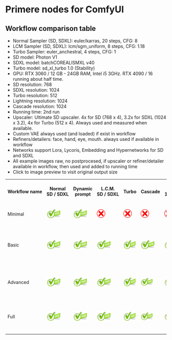 # Primere nodes for ComfyUI
## Workflow comparison table

- Normal Sampler (SD, SDXL): euler/karras, 20 steps, CFG: 8
- LCM Sampler (SD, SDXL): lcm/sgm_uniform, 8 steps, CFG: 1.18
- Turbo Sampler: euler_anchestral, 4 steps, CFG: 1
- SD model: Photon V1
- SDXL model: batchCOREALISMXL v40
- Turbo model: sd_xl_turbo 1.0 (Stability)
- GPU: RTX 3060 / 12 GB - 24GB RAM, Intel i5 3GHz. RTX 4090 / 16 running about half time.
- SD resolution: 768
- SDXL resolution: 1024
- Turbo resolution: 512
- Lightning resolution: 1024
- Cascade resolution: 1024
- Running time: 2nd run
- Upscaler: Ultimate SD upscaler. 4x for SD (768 x 4), 3.2x for SDXL (1024 x 3.2), 4x for Turbo (512 x 4). Always used and measured when available.
- Custom VAE always used (and loaded) if exist in workflow
- Refiners/detailers: face, hand, eye, mouth. always used if available in workflow
- Networks support Lora, Lycoris, Embedding and Hypernetworks for SD and SDXL
- All example images raw, no postprocesed, if upscaler or refiner/detailer available in workflow, then used and added to running time
- Click to image preview to visit original output size

<table>
    <tr>
        <th nowrap rowspan="3">Workflow name</th>
        <th nowrap rowspan="3">Normal<br>SD / SDXL</th>
        <th nowrap rowspan="3">Dynamic<br>prompt</th>
        <th nowrap rowspan="3">L.C.M.<br>SD / SDXL</th>
        <th nowrap rowspan="3">Turbo</th>
        <th nowrap rowspan="3">Cascade</th>
        <th nowrap rowspan="3">Lightning<br>1,2,4,8 steps</th>
        <th nowrap rowspan="3">Upscale<br>to ~6mpx</th>
        <th nowrap rowspan="3">Image save</th>
        <th nowrap rowspan="3">Refiners<br>4 refiners</th>
        <th nowrap rowspan="3">Recycler</th>
        <th nowrap rowspan="3">Styles</th>
        <th nowrap rowspan="3">Networks</th>
        <th nowrap rowspan="3">Custom<br>VAE</th>
        <th nowrap rowspan="3">RTX 3060/12</th>
        <th nowrap rowspan="3">SD (768)<br>Photon_V1</th>
        <th nowrap rowspan="3">SDXL (1024)<br>batchCOREALISMXL</th>
        <th nowrap rowspan="3">SD LCM (768)<br>Photon_V1</th>
        <th nowrap rowspan="3">SDXL LCM (1024)<br>batchCOREALISMXL</th>
        <th nowrap rowspan="3">Turbo (512)<br>sd_xl_turbo_1.0</th>
        <th nowrap rowspan="3">Cascade (1024)</th>
        <th nowrap colspan="16">Lightning (1024)</th>
    </tr>
    <tr>
        <th nowrap colspan="5">SAFETENSOR</th>
        <th nowrap colspan="4">LORA + batchCOREALISMXL_v40</th>
        <th nowrap colspan="5">UNET</th>
        <th nowrap colspan="2">Custom</th>
    </tr>
    <tr>
        <th nowrap>Step 1</th>
        <th nowrap>Step 2</th>
        <th nowrap>Step 4</th>
        <th nowrap>Step 8</th>
        <th nowrap>Custom</th>
        <th nowrap>Step 2</th>
        <th nowrap>Step 4</th>
        <th nowrap>Step 8</th>
        <th nowrap>Custom</th>
        <th nowrap>Step 1</th>
        <th nowrap>Step 2</th>
        <th nowrap>Step 4</th>
        <th nowrap>Step 8</th>
        <th nowrap>Custom</th>
        <th nowrap>Step 8</th>
        <th nowrap>Step 6</th>
    </tr>
    <tr>
        <td>Minimal</td>
        <td><img src="../readme_images/green-yes.png" height="30 px"></td>
        <td><img src="../readme_images/green-yes.png" height="30 px"></td>
        <td><img src="../readme_images/red-no.png" height="26px"></td>
        <td><img src="../readme_images/red-no.png" height="26px"></td>
        <td><img src="../readme_images/red-no.png" height="26px"></td>
        <td><img src="../readme_images/red-no.png" height="26px"></td>
        <td><img src="../readme_images/red-no.png" height="26px"></td>
        <td><img src="../readme_images/red-no.png" height="26px"></td>
        <td><img src="../readme_images/red-no.png" height="26px"></td>
        <td><img src="../readme_images/red-no.png" height="26px"></td>
        <td><img src="../readme_images/red-no.png" height="26px"></td>
        <td><img src="../readme_images/red-no.png" height="26px"></td>
        <td><img src="../readme_images/red-no.png" height="26px"></td>
        <td nowrap>SD: 8 sec<br>SDXL: 20 sec</td>
        <td><a href="../readme_images/example-minimal-sd-raw.jpg"><img src="../readme_images/example-minimal-sd.jpg" height="60 px"></a></td>
        <td><a href="../readme_images/example-minimal-sdxl-raw.jpg"><img src="../readme_images/example-minimal-sdxl.jpg" height="60 px"></a></td>
        <td><img src="../readme_images/red-no.png" height="26px"></td>
        <td><img src="../readme_images/red-no.png" height="26px"></td>
        <td><img src="../readme_images/red-no.png" height="26px"></td>
        <td><img src="../readme_images/red-no.png" height="26px"></td>
        <td><img src="../readme_images/red-no.png" height="26px"></td>
        <td><img src="../readme_images/red-no.png" height="26px"></td>
        <td><img src="../readme_images/red-no.png" height="26px"></td>
        <td><img src="../readme_images/red-no.png" height="26px"></td>
        <td><img src="../readme_images/red-no.png" height="26px"></td>
        <td><img src="../readme_images/red-no.png" height="26px"></td>
        <td><img src="../readme_images/red-no.png" height="26px"></td>
        <td><img src="../readme_images/red-no.png" height="26px"></td>
        <td><img src="../readme_images/red-no.png" height="26px"></td>
        <td><img src="../readme_images/red-no.png" height="26px"></td>
        <td><img src="../readme_images/red-no.png" height="26px"></td>
        <td><img src="../readme_images/red-no.png" height="26px"></td>
        <td><img src="../readme_images/red-no.png" height="26px"></td>
        <td><img src="../readme_images/red-no.png" height="26px"></td>
        <td><img src="../readme_images/red-no.png" height="26px"></td>
        <td><img src="../readme_images/red-no.png" height="26px"></td>
    </tr>
    <tr>
        <td>Basic</td>
        <td><img src="../readme_images/green-yes.png" height="30 px"></td>
        <td><img src="../readme_images/green-yes.png" height="30 px"></td>
        <td><img src="../readme_images/green-yes.png" height="30 px"></td>
        <td><img src="../readme_images/green-yes.png" height="30 px"></td>
        <td><img src="../readme_images/green-yes.png" height="30 px"></td>
        <td><img src="../readme_images/green-yes.png" height="30 px"></td>
        <td><img src="../readme_images/red-no.png" height="26px"></td>
        <td><img src="../readme_images/red-no.png" height="26px"></td>
        <td><img src="../readme_images/red-no.png" height="26px"></td>
        <td><img src="../readme_images/red-no.png" height="26px"></td>
        <td><img src="../readme_images/red-no.png" height="26px"></td>
        <td><img src="../readme_images/red-no.png" height="26px"></td>
        <td><img src="../readme_images/red-no.png" height="26px"></td>
        <td nowrap>SD: 8 sec<br>SD LCM: 4 sec<br>SDXL: 22 sec<br>SDXL LCM: 12 sec<br>Turbo: 2 sec<br>Cascade: 31 sec<br>Lightning (Lora 8): 9 sec</td>
        <td><a href="../readme_images/example-basic-sd-raw.jpg"><img src="../readme_images/example-basic-sd.jpg" height="60 px"></a></td>
        <td><a href="../readme_images/example-basic-sdxl-raw.jpg"><img src="../readme_images/example-basic-sdxl.jpg" height="60 px"></a></td>
        <td><a href="../readme_images/example-basic-sdlcm-raw.jpg"><img src="../readme_images/example-basic-sdlcm.jpg" height="60 px"></a></td>
        <td><a href="../readme_images/example-basic-sdxllcm-raw.jpg"><img src="../readme_images/example-basic-sdxllcm.jpg" height="60 px"></a></td>
        <td><a href="../readme_images/example-basic-turbo-raw.jpg"><img src="../readme_images/example-basic-turbo.jpg" height="60 px"></a></td>
        <td><a href="../readme_images/example-basic-cascade-raw.jpg"><img src="../readme_images/example-basic-cascade.jpg" height="60 px"></a></td>
        <td><a href="../readme_images/example-basic-lightning-safetensor-1-raw.jpg"><img src="../readme_images/example-basic-lightning-safetensor-1.jpg" height="60 px"></a></td>
        <td><a href="../readme_images/example-basic-lightning-safetensor-2-raw.jpg"><img src="../readme_images/example-basic-lightning-safetensor-2.jpg" height="60 px"></a></td>
        <td><a href="../readme_images/example-basic-lightning-safetensor-4-raw.jpg"><img src="../readme_images/example-basic-lightning-safetensor-4.jpg" height="60 px"></a></td>
        <td><a href="../readme_images/example-basic-lightning-safetensor-8-raw.jpg"><img src="../readme_images/example-basic-lightning-safetensor-8.jpg" height="60 px"></a></td>
        <td><a href="../readme_images/example-basic-lightning-safetensor-6-raw.jpg"><img src="../readme_images/example-basic-lightning-safetensor-6.jpg" height="60 px"></a></td>
        <td><a href="../readme_images/example-basic-lightning-lora-2-raw.jpg"><img src="../readme_images/example-basic-lightning-lora-2.jpg" height="60 px"></a></td>
        <td><a href="../readme_images/example-basic-lightning-lora-4-raw.jpg"><img src="../readme_images/example-basic-lightning-lora-4.jpg" height="60 px"></a></td>
        <td><a href="../readme_images/example-basic-lightning-lora-8-raw.jpg"><img src="../readme_images/example-basic-lightning-lora-8.jpg" height="60 px"></a></td>
        <td><a href="../readme_images/example-basic-lightning-lora-6-raw.jpg"><img src="../readme_images/example-basic-lightning-lora-6.jpg" height="60 px"></a></td>
        <td><a href="../readme_images/example-basic-lightning-unet-1-raw.jpg"><img src="../readme_images/example-basic-lightning-unet-1.jpg" height="60 px"></a></td>
        <td><a href="../readme_images/example-basic-lightning-unet-2-raw.jpg"><img src="../readme_images/example-basic-lightning-unet-2.jpg" height="60 px"></a></td>
        <td><a href="../readme_images/example-basic-lightning-unet-4-raw.jpg"><img src="../readme_images/example-basic-lightning-unet-4.jpg" height="60 px"></a></td>
        <td><a href="../readme_images/example-basic-lightning-unet-8-raw.jpg"><img src="../readme_images/example-basic-lightning-unet-8.jpg" height="60 px"></a></td>
        <td><a href="../readme_images/example-basic-lightning-unet-6-raw.jpg"><img src="../readme_images/example-basic-lightning-unet-6.jpg" height="60 px"></a></td>
        <td><a href="../readme_images/example-basic-lightning-custom-8-raw.jpg"><img src="../readme_images/example-basic-lightning-custom-8.jpg" height="60 px"></a></td>
        <td><a href="../readme_images/example-basic-lightning-custom-6-raw.jpg"><img src="../readme_images/example-basic-lightning-custom-6.jpg" height="60 px"></a></td>
    </tr>
    <tr>
        <td>Advanced</td>
        <td><img src="../readme_images/green-yes.png" height="30 px"></td>
        <td><img src="../readme_images/green-yes.png" height="30 px"></td>
        <td><img src="../readme_images/green-yes.png" height="30 px"></td>
        <td><img src="../readme_images/green-yes.png" height="30 px"></td>
        <td><img src="../readme_images/green-yes.png" height="26px"></td>
        <td><img src="../readme_images/green-yes.png" height="26px"></td>
        <td><img src="../readme_images/green-yes.png" height="30 px"></td>
        <td><img src="../readme_images/green-yes.png" height="30 px"></td>
        <td><img src="../readme_images/red-no.png" height="26px"></td>
        <td><img src="../readme_images/red-no.png" height="26px"></td>
        <td><img src="../readme_images/red-no.png" height="26px"></td>
        <td><img src="../readme_images/red-no.png" height="26px"></td>
        <td><img src="../readme_images/green-yes.png" height="30 px"></td>
        <td nowrap><u>Upscaled:</u><br>SD: 29 sec<br>SD LCM: 25 sec<br>SDXL: 67 sec<br>SDXL LCM: 52 sec<br>Turbo: 46 sec</td>
        <td><a href="../readme_images/example-advanced-sd-raw.jpg"><img src="../readme_images/example-advanced-sd.jpg" height="60 px"></a></td>
        <td><a href="../readme_images/example-advanced-sdxl-raw.jpg"><img src="../readme_images/example-advanced-sdxl.jpg" height="60 px"></a></td>
        <td><a href="../readme_images/example-advanced-sdlcm-raw.jpg"><img src="../readme_images/example-advanced-sdlcm.jpg" height="60 px"></a></td>
        <td><a href="../readme_images/example-advanced-sdxllcm-raw.jpg"><img src="../readme_images/example-advanced-sdxllcm.jpg" height="60 px"></a></td>
        <td><a href="../readme_images/example-advanced-turbo-raw.jpg"><img src="../readme_images/example-advanced-turbo.jpg" height="60 px"></a></td>
        <td><a href="../readme_images/example-advanced-cascade-raw.jpg"><img src="../readme_images/example-advanced-cascade.jpg" height="60 px"></a></td>
        <td><a href="../readme_images/example-advanced-lightning-safetensor-1-raw.jpg"><img src="../readme_images/example-advanced-lightning-safetensor-1.jpg" height="60 px"></a></td>
        <td><a href="../readme_images/example-advanced-lightning-safetensor-2-raw.jpg"><img src="../readme_images/example-advanced-lightning-safetensor-2.jpg" height="60 px"></a></td>
        <td><a href="../readme_images/example-advanced-lightning-safetensor-4-raw.jpg"><img src="../readme_images/example-advanced-lightning-safetensor-4.jpg" height="60 px"></a></td>
        <td><a href="../readme_images/example-advanced-lightning-safetensor-8-raw.jpg"><img src="../readme_images/example-advanced-lightning-safetensor-8.jpg" height="60 px"></a></td>
        <td><a href="../readme_images/example-advanced-lightning-safetensor-6-raw.jpg"><img src="../readme_images/example-advanced-lightning-safetensor-6.jpg" height="60 px"></a></td>
        <td><a href="../readme_images/example-advanced-lightning-lora-2-raw.jpg"><img src="../readme_images/example-advanced-lightning-lora-2.jpg" height="60 px"></a></td>
        <td><a href="../readme_images/example-advanced-lightning-lora-4-raw.jpg"><img src="../readme_images/example-advanced-lightning-lora-4.jpg" height="60 px"></a></td>
        <td><a href="../readme_images/example-advanced-lightning-lora-8-raw.jpg"><img src="../readme_images/example-advanced-lightning-lora-8.jpg" height="60 px"></a></td>
        <td><a href="../readme_images/example-advanced-lightning-lora-6-raw.jpg"><img src="../readme_images/example-advanced-lightning-lora-6.jpg" height="60 px"></a></td>
        <td><a href="../readme_images/example-advanced-lightning-unet-1-raw.jpg"><img src="../readme_images/example-advanced-lightning-unet-1.jpg" height="60 px"></a></td>
        <td><a href="../readme_images/example-advanced-lightning-unet-2-raw.jpg"><img src="../readme_images/example-advanced-lightning-unet-2.jpg" height="60 px"></a></td>
        <td><a href="../readme_images/example-advanced-lightning-unet-4-raw.jpg"><img src="../readme_images/example-advanced-lightning-unet-4.jpg" height="60 px"></a></td>
        <td><a href="../readme_images/example-advanced-lightning-unet-8-raw.jpg"><img src="../readme_images/example-advanced-lightning-unet-8.jpg" height="60 px"></a></td>
        <td><a href="../readme_images/example-advanced-lightning-unet-6-raw.jpg"><img src="../readme_images/example-advanced-lightning-unet-6.jpg" height="60 px"></a></td>
        <td><a href="../readme_images/example-advanced-lightning-custom-8-raw.jpg"><img src="../readme_images/example-advanced-lightning-custom-8.jpg" height="60 px"></a></td>
        <td><a href="../readme_images/example-advanced-lightning-custom-6-raw.jpg"><img src="../readme_images/example-advanced-lightning-custom-6.jpg" height="60 px"></a></td>
    </tr>
    <tr>
        <td>Full</td>
        <td><img src="../readme_images/green-yes.png" height="30 px"></td>
        <td><img src="../readme_images/green-yes.png" height="30 px"></td>
        <td><img src="../readme_images/green-yes.png" height="30 px"></td>
        <td><img src="../readme_images/green-yes.png" height="30 px"></td>
        <td><img src="../readme_images/green-yes.png" height="26px"></td>
        <td><img src="../readme_images/green-yes.png" height="26px"></td>
        <td><img src="../readme_images/green-yes.png" height="30 px"></td>
        <td><img src="../readme_images/green-yes.png" height="30 px"></td>
        <td><img src="../readme_images/green-yes.png" height="30 px"></td>
        <td><img src="../readme_images/green-yes.png" height="30 px"></td>
        <td><img src="../readme_images/green-yes.png" height="30 px"></td>
        <td><img src="../readme_images/green-yes.png" height="30 px"></td>
        <td><img src="../readme_images/green-yes.png" height="30 px"></td>
        <td nowrap><u>Upscaled: 6 mpx</u><br>SD: 70 sec<br>SD LCM: 43 sec<br>SDXL: 215 sec<br>SDXL LCM: 120 sec<br>Turbo: 103 sec</td>
        <td><a href="../readme_images/example-latest-sd-raw.jpg"><img src="../readme_images/example-latest-sd.jpg" height="60 px"></a></td>
        <td><a href="../readme_images/example-latest-sdxl-raw.jpg"><img src="../readme_images/example-latest-sdxl.jpg" height="60 px"></a></td>
        <td><a href="../readme_images/example-latest-sdlcm-raw.jpg"><img src="../readme_images/example-latest-sdlcm.jpg" height="60 px"></a></td>
        <td><a href="../readme_images/example-latest-sdxllcm-raw.jpg"><img src="../readme_images/example-latest-sdxllcm.jpg" height="60 px"></a></td>
        <td><a href="../readme_images/example-latest-turbo-raw.jpg"><img src="../readme_images/example-latest-turbo.jpg" height="60 px"></a></td>
        <td>soon</td>
        <td>soon</td>
        <td>soon</td>
        <td>soon</td>
        <td>soon</td>
        <td>soon</td>
        <td>soon</td>
        <td>soon</td>
        <td>soon</td>
        <td>soon</td>
        <td>soon</td>
        <td>soon</td>
        <td>soon</td>
        <td>soon</td>
        <td>soon</td>
        <td>soon</td>
        <td>soon</td>
    </tr>
</table>